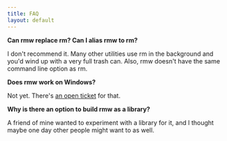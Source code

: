 ```yaml
---
title: FAQ
layout: default
---
```


**Can rmw replace rm? Can I alias rmw to rm?**

I don't recommend it. Many other utilities use rm in the background and
you'd wind up with a very full trash can. Also, rmw doesn't have the
same command line option as rm.

**Does rmw work on Windows?**

Not yet. There's [an open
ticket](https://github.com/theimpossibleastronaut/rmw/issues/71) for
that.

**Why is there an option to build rmw as a library?**

A friend of mine wanted to experiment with a library for it, and I
thought maybe one day other people might want to as well.
